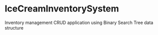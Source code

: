 # IceCreamInventorySystem
Inventory management CRUD application using Binary Search Tree data structure

